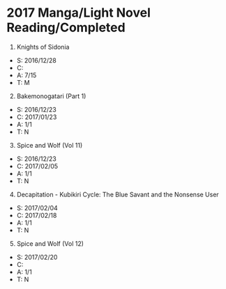 # 2017 Manga/Light Novel Reading/Completed

1. Knights of Sidonia
  - S: 2016/12/28
  - C:
  - A: 7/15
  - T: M
2. Bakemonogatari (Part 1)
  - S: 2016/12/23
  - C: 2017/01/23
  - A: 1/1
  - T: N
3. Spice and Wolf (Vol 11)
  - S: 2016/12/23
  - C: 2017/02/05
  - A: 1/1
  - T: N
4. Decapitation - Kubikiri Cycle: The Blue Savant and the Nonsense User
  - S: 2017/02/04
  - C: 2017/02/18
  - A: 1/1
  - T: N
5. Spice and Wolf (Vol 12)
  - S: 2017/02/20
  - C: 
  - A: 1/1
  - T: N
